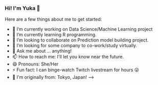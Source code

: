 ### Hi! I'm Yuka 👋

Here are a few things about me to get started:

- 🔭 I’m currently working on Data Science/Machine Learning project
- 🌱 I’m currently learning R programming.
- 👯 I’m looking to collaborate on Prediction model building project.
- 🤔 I’m looking for some company to co-work/study virtually.
- 💬 Ask me about ... anything!
- 📫 How to reach me: I'll let you know near the future.
- 😄 Pronouns: She/Her
- ⚡ Fun fact: I can binge-watch Twitch livestream for hours 😜
- 🗾 I'm originally from: Tokyo, Japan!
-->

